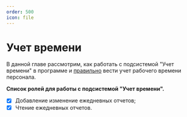 ```yaml
---
order: 500
icon: file
---
```


# Учет времени

В данной главе рассмотрим, как работать с подсистемой "Учет времени" в программе и [правильно](https://softonit.ru/catalog/products/it/#detail) вести учет рабочего времени персонала.

**Список ролей для работы с подсистемой "Учет времени".**
* [x] Добавление изменение ежедневных отчетов;
* [x] Чтение ежедневных отчетов.